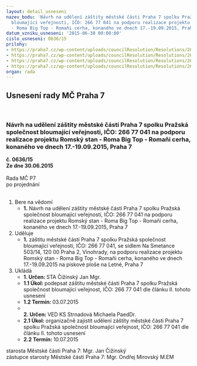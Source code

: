 ```yaml
---
layout: detail_usneseni
nazev_bodu: 'Návrh na udělení záštity městské části Praha 7 spolku Pražská společnost
  bloumající veřejnosti, IČO: 266 77 041 na podporu realizace projektu Romský stan
  - Roma Big Top - Romaňi cerha, konaného ve dnech 17.-19.09.2015, Praha 7'
datum_vzniku_usneseni: '2015-06-30 00:00:00'
cislo_usneseni: 0636/15
prilohy:
- https://praha7.cz/wp-content/uploads/councilResolution/Resolutions/26213/41-15-m52d_romsky_stan_zastita.doc
- https://praha7.cz/wp-content/uploads/councilResolution/Resolutions/26213/41-15-zadost_o_zastitu_prazska_spolecnost_bloumajici_verejnosti_romsky_stan.pdf
- https://praha7.cz/wp-content/uploads/councilResolution/Resolutions/26213/41-15-prezentace_projektu_romsky_stan.pdf
- https://praha7.cz/wp-content/uploads/councilResolution/Resolutions/26213/41-15-sr_romsky_stan.pdf
organ: rada
---
```

<div id="ucUsn_pList" class="usn">
	<span><h2>Usnesení rady MČ Praha 7 </h2>
<br></span><div class="standBody">
<span><h3>Návrh na udělení záštity městské části Praha 7 spolku Pražská společnost bloumající veřejnosti, IČO: 266 77 041 na podporu realizace projektu Romský stan - Roma Big Top - Romaňi cerha, konaného ve dnech 17.-19.09.2015, Praha 7</h3></span><div class="center">
		<strong>č. 0636/15</strong><br>
	</div>
<div class="center">
		<strong>Ze dne 30.06.2015</strong><br><br>
	</div>Rada MČ P7<br> po projednání<br><br><ol>
<li>Bere na vědomí<ul><li>
<strong>1.</strong> Návrh na udělení záštity městské části Praha 7 spolku Pražská společnost bloumající veřejnosti, IČO: 266 77 041 na podporu realizace projektu Romský stan - Roma Big Top - Romaňi cerha, konaného ve dnech 17.-19.09.2015, Praha 7    </li></ul>
</li>
<li>Uděluje<ul><li>
<strong>1.</strong> záštitu městské části Praha 7 spolku Pražská společnost bloumající veřejnosti, IČO: 266 77 041, se sídlem Na Smetance 503/14, 120 00 Praha 2, Vinohrady, na podporu realizace projektu Romský stan - Roma Big Top - Romaňi cerha, konaného ve dnech 17.-19.09.2015 na pískové ploše na Letné, Praha 7   </li></ul>
</li>
<li>Ukládá<ul>
<li>
<strong>1. Určen: </strong>STA Čižinský Jan Mgr.</li>
<li>
<strong>1.1 Úkol: </strong>podepsat záštitu městské části Praha 7 spolku Pražská společnost bloumající veřejnost, IČO: 266 77 041 dle článku II. tohoto usnesení</li>
<li>
<strong>1.2 Termín: </strong>03.07.2015</li>
<li>
<strong><br>2. Určen: </strong>VED KS Strnadová Michaela PaedDr.</li>
<li>
<strong>2.1 Úkol: </strong>organizačně zajistit udělení záštity městské části Praha 7 spolku Pražská společnost bloumající veřejnost, IČO: 266 77 041 dle článku II. tohoto usnesení</li>
<li>
<strong>2.2 Termín: </strong>10.07.2015</li>
</ul>
</li>
</ol>starosta Městské části Praha 7: Mgr. Jan Čižinský<br>zástupce starosty Městské části Praha 7: Mgr. Ondřej Mirovský M.EM 
</div>
</div>